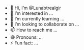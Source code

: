 - 👋 Hi, I’m @Lunabtrealgir
- 👀 I’m interested in ...
- 🌱 I’m currently learning ...
- 💞️ I’m looking to collaborate on ...
- 📫 How to reach me ...
- 😄 Pronouns: ...
- ⚡ Fun fact: ...

<!---
Lunabtrealgir/Lunabtrealgir is a ✨ special ✨ repository because its `README.md` (this file) appears on your GitHub profile.
You can click the Preview link to take a look at your changes.
--->
